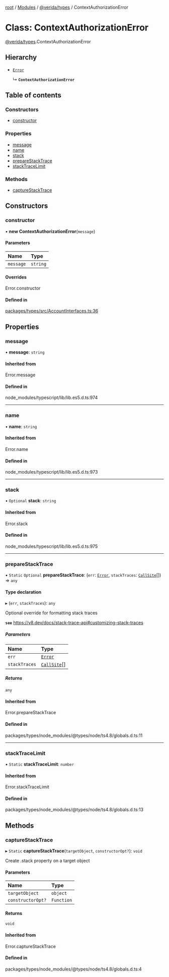 [root](../README.md) / [Modules](../modules.md) / [@verida/types](../modules/verida_types.md) / ContextAuthorizationError

# Class: ContextAuthorizationError

[@verida/types](../modules/verida_types.md).ContextAuthorizationError

## Hierarchy

- [`Error`](../modules/verida_types._internal_.md#error)

  ↳ **`ContextAuthorizationError`**

## Table of contents

### Constructors

- [constructor](verida_types.ContextAuthorizationError.md#constructor)

### Properties

- [message](verida_types.ContextAuthorizationError.md#message)
- [name](verida_types.ContextAuthorizationError.md#name)
- [stack](verida_types.ContextAuthorizationError.md#stack)
- [prepareStackTrace](verida_types.ContextAuthorizationError.md#preparestacktrace)
- [stackTraceLimit](verida_types.ContextAuthorizationError.md#stacktracelimit)

### Methods

- [captureStackTrace](verida_types.ContextAuthorizationError.md#capturestacktrace)

## Constructors

### constructor

• **new ContextAuthorizationError**(`message`)

#### Parameters

| Name | Type |
| :------ | :------ |
| `message` | `string` |

#### Overrides

Error.constructor

#### Defined in

[packages/types/src/AccountInterfaces.ts:36](https://github.com/verida/verida-js/blob/032961c/packages/types/src/AccountInterfaces.ts#L36)

## Properties

### message

• **message**: `string`

#### Inherited from

Error.message

#### Defined in

node_modules/typescript/lib/lib.es5.d.ts:974

___

### name

• **name**: `string`

#### Inherited from

Error.name

#### Defined in

node_modules/typescript/lib/lib.es5.d.ts:973

___

### stack

• `Optional` **stack**: `string`

#### Inherited from

Error.stack

#### Defined in

node_modules/typescript/lib/lib.es5.d.ts:975

___

### prepareStackTrace

▪ `Static` `Optional` **prepareStackTrace**: (`err`: [`Error`](../modules/verida_types._internal_.md#error), `stackTraces`: [`CallSite`](../interfaces/verida_types._internal_.CallSite.md)[]) => `any`

#### Type declaration

▸ (`err`, `stackTraces`): `any`

Optional override for formatting stack traces

**`see`** https://v8.dev/docs/stack-trace-api#customizing-stack-traces

##### Parameters

| Name | Type |
| :------ | :------ |
| `err` | [`Error`](../modules/verida_types._internal_.md#error) |
| `stackTraces` | [`CallSite`](../interfaces/verida_types._internal_.CallSite.md)[] |

##### Returns

`any`

#### Inherited from

Error.prepareStackTrace

#### Defined in

packages/types/node_modules/@types/node/ts4.8/globals.d.ts:11

___

### stackTraceLimit

▪ `Static` **stackTraceLimit**: `number`

#### Inherited from

Error.stackTraceLimit

#### Defined in

packages/types/node_modules/@types/node/ts4.8/globals.d.ts:13

## Methods

### captureStackTrace

▸ `Static` **captureStackTrace**(`targetObject`, `constructorOpt?`): `void`

Create .stack property on a target object

#### Parameters

| Name | Type |
| :------ | :------ |
| `targetObject` | `object` |
| `constructorOpt?` | `Function` |

#### Returns

`void`

#### Inherited from

Error.captureStackTrace

#### Defined in

packages/types/node_modules/@types/node/ts4.8/globals.d.ts:4
